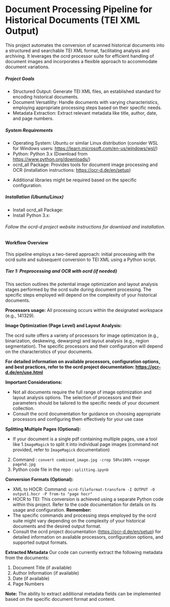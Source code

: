 # Document Processing Pipeline for Historical Documents (TEI XML Output)
This project automates the conversion of scanned historical documents into a structured and searchable TEI XML  format, facilitating analysis and archiving. It leverages the ocrd processor suite for efficient handling of document images and incorporates a flexible approach to accommodate document variations.

##### Project Goals
 * Structured Output: Generate TEI XML files, an established standard for encoding historical documents.
* Document Versatility: Handle documents with varying characteristics, employing appropriate processing steps based on their specific needs.
* Metadata Extraction: Extract relevant metadata like title, author, date, and page numbers.
##### System Requirements
* Operating System: Ubuntu or similar Linux distribution (consider WSL for Windows users: https://learn.microsoft.com/en-us/windows/wsl/)
* Python: Python 3.x (Download from https://www.python.org/downloads/)
* ocrd_all Package: Provides tools for document image processing and OCR (installation instructions: https://ocr-d.de/en/setup)
- Additional libraries might be required based on the specific configuration.

##### Installation (Ubuntu/Linux)
- Install ocrd_all Package:
- Install Python 3.x:
###### Follow the ocrd-d project website instructions for download and installation.

#### Workflow Overview
This pipeline employs a two-tiered approach: initial processing with the ocrd suite and subsequent conversion to TEI XML using a Python script.

##### Tier 1: Preprocessing and OCR with ocrd (if needed)

This section outlines the potential image optimization and layout analysis stages performed by the ocrd suite during document processing. The specific steps employed will depend on the complexity of your historical documents.

**Processors usage:**
All processing occurs within the designated workspace (e.g., 141329).

**Image Optimization (Page Level) and Layout Analysis:**

The ocrd suite offers a variety of processors for image optimization (e.g., binarization, deskewing, dewarping) and layout analysis (e.g., region segmentation). The specific processors and their configuration will depend on the characteristics of your documents.

**For detailed information on available processors, configuration options, and best practices, refer to the ocrd project documentation: https://ocr-d.de/en/use.html**

**Important Considerations:**
- Not all documents require the full range of image optimization and layout analysis options. The selection of processors and their parameters should be tailored to the specific needs of your document collection.
- Consult the ocrd documentation for guidance on choosing appropriate processors and configuring them effectively for your use case

**Splitting Multiple Pages (Optional):**

- If your document is a single pdf containing multiple pages, use a tool like 
 1.`ImageMagick` to split it into individual page images (command not provided, refer to `ImageMagick` documentation) 
2. Command : `convert combined_image.jpg -crop 50%x100% +repage page%d.jpg`
3. Python code file in the repo : `splitting.ipynb`

**Conversion Formats (Optional):**
- XML to HOCR:
Command: `ocrd-fileformat-transform -I OUTPUT -O output1.hocr -P from-to "page hocr"`
- HOCR to TEI:
This conversion is achieved using a separate Python code within this project. Refer to the code documentation for details on its usage and configuration.
**Remember:**
- The specific commands and processing steps employed by the ocrd suite might vary depending on the complexity of your historical documents and the desired output format.
- Consult the ocrd project documentation (https://ocr-d.de/en/setup) for detailed information on available processors, configuration options, and supported output formats.

**Extracted Metadata**
Our code can currently extract the following metadata from the documents:
1. Document Title (if available)
2. Author Information (if available)
3. Date (if available)
4. Page Numbers

**Note:** The ability to extract additional metadata fields can be implemented based on the specific document format and content.
